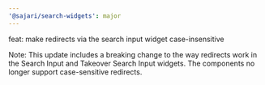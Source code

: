 ```yaml
---
'@sajari/search-widgets': major
---
```


feat: make redirects via the search input widget case-insensitive

Note: This update includes a breaking change to the way redirects work in the Search Input and Takeover Search Input widgets. The components no longer support case-sensitive redirects.
